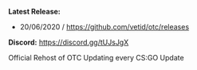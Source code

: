 
**Latest Release:**
* 20/06/2020 / https://github.com/vetid/otc/releases

**Discord:** https://discord.gg/tUJsJgX


Official Rehost of OTC
Updating every CS:GO Update
